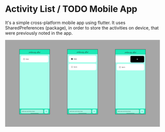 # Activity List / TODO Mobile App
It's a simple cross-platform mobile app using flutter. It uses SharedPreferences (package), in order to store the activities on device, that were previously noted in the app.

![image alt](https://github.com/Fouad-Showmik/Activity-List-or-TODO-Mobile-App/blob/main/Untitled%20design.jpg?raw=true)
